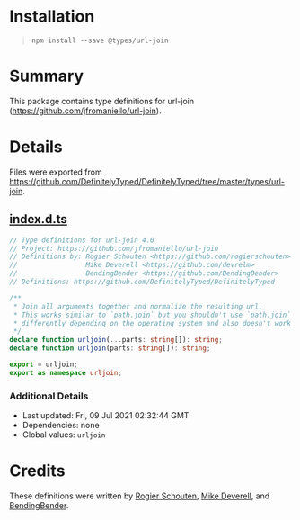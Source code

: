 # Installation
> `npm install --save @types/url-join`

# Summary
This package contains type definitions for url-join (https://github.com/jfromaniello/url-join).

# Details
Files were exported from https://github.com/DefinitelyTyped/DefinitelyTyped/tree/master/types/url-join.
## [index.d.ts](https://github.com/DefinitelyTyped/DefinitelyTyped/tree/master/types/url-join/index.d.ts)
````ts
// Type definitions for url-join 4.0
// Project: https://github.com/jfromaniello/url-join
// Definitions by: Rogier Schouten <https://github.com/rogierschouten>
//                 Mike Deverell <https://github.com/devrelm>
//                 BendingBender <https://github.com/BendingBender>
// Definitions: https://github.com/DefinitelyTyped/DefinitelyTyped

/**
 * Join all arguments together and normalize the resulting url.
 * This works similar to `path.join` but you shouldn't use `path.join` for urls since it works
 * differently depending on the operating system and also doesn't work for some cases.
 */
declare function urljoin(...parts: string[]): string;
declare function urljoin(parts: string[]): string;

export = urljoin;
export as namespace urljoin;

````

### Additional Details
 * Last updated: Fri, 09 Jul 2021 02:32:44 GMT
 * Dependencies: none
 * Global values: `urljoin`

# Credits
These definitions were written by [Rogier Schouten](https://github.com/rogierschouten), [Mike Deverell](https://github.com/devrelm), and [BendingBender](https://github.com/BendingBender).
